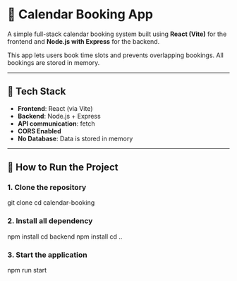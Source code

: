 <!-- # React + Vite

This template provides a minimal setup to get React working in Vite with HMR and some ESLint rules.

Currently, two official plugins are available:

- [@vitejs/plugin-react](https://github.com/vitejs/vite-plugin-react/blob/main/packages/plugin-react) uses [Babel](https://babeljs.io/) for Fast Refresh
- [@vitejs/plugin-react-swc](https://github.com/vitejs/vite-plugin-react/blob/main/packages/plugin-react-swc) uses [SWC](https://swc.rs/) for Fast Refresh

## Expanding the ESLint configuration

If you are developing a production application, we recommend using TypeScript with type-aware lint rules enabled. Check out the [TS template](https://github.com/vitejs/vite/tree/main/packages/create-vite/template-react-ts) for information on how to integrate TypeScript and [`typescript-eslint`](https://typescript-eslint.io) in your project. -->

# 📅 Calendar Booking App

A simple full-stack calendar booking system built using **React (Vite)** for the frontend and **Node.js with Express** for the backend.

This app lets users book time slots and prevents overlapping bookings. All bookings are stored in memory.

---

## 🧰 Tech Stack

- **Frontend**: React (via Vite)
- **Backend**: Node.js + Express
- **API communication**: fetch
- **CORS Enabled**
- **No Database**: Data is stored in memory

---

## 🚀 How to Run the Project

### 1. Clone the repository


git clone 
cd calendar-booking

### 2. Install all dependency 

npm install
cd backend
npm install
cd ..

### 3. Start the application

npm run start 


